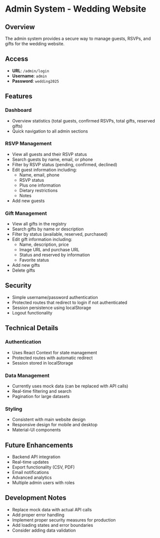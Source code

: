 # Admin System - Wedding Website

## Overview
The admin system provides a secure way to manage guests, RSVPs, and gifts for the wedding website.

## Access
- **URL**: `/admin/login`
- **Username**: `admin`
- **Password**: `wedding2025`

## Features

### Dashboard
- Overview statistics (total guests, confirmed RSVPs, total gifts, reserved gifts)
- Quick navigation to all admin sections

### RSVP Management
- View all guests and their RSVP status
- Search guests by name, email, or phone
- Filter by RSVP status (pending, confirmed, declined)
- Edit guest information including:
  - Name, email, phone
  - RSVP status
  - Plus one information
  - Dietary restrictions
  - Notes
- Add new guests

### Gift Management
- View all gifts in the registry
- Search gifts by name or description
- Filter by status (available, reserved, purchased)
- Edit gift information including:
  - Name, description, price
  - Image URL and purchase URL
  - Status and reserved by information
  - Favorite status
- Add new gifts
- Delete gifts

## Security
- Simple username/password authentication
- Protected routes that redirect to login if not authenticated
- Session persistence using localStorage
- Logout functionality

## Technical Details

### Authentication
- Uses React Context for state management
- Protected routes with automatic redirect
- Session stored in localStorage

### Data Management
- Currently uses mock data (can be replaced with API calls)
- Real-time filtering and search
- Pagination for large datasets

### Styling
- Consistent with main website design
- Responsive design for mobile and desktop
- Material-UI components

## Future Enhancements
- Backend API integration
- Real-time updates
- Export functionality (CSV, PDF)
- Email notifications
- Advanced analytics
- Multiple admin users with roles

## Development Notes
- Replace mock data with actual API calls
- Add proper error handling
- Implement proper security measures for production
- Add loading states and error boundaries
- Consider adding data validation 